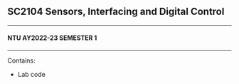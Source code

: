 ## SC2104 Sensors, Interfacing and Digital Control
---
#### NTU AY2022-23 SEMESTER 1
---
Contains:
* Lab code
